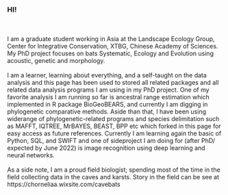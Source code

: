 ### HI!
<br />

<br />
I am a graduate student working in Asia at the Landscape Ecology Group, Center for Integrative Conservation, XTBG, Chinese Academy of Sciences. My PhD project focuses on bats Systematic, Ecology and Evolution using acoustic, genetic and morphology.
<br />

<br />
I am a learner, learning about everything, and a self-taught on the data analysis and this page has been used to stored all related packages and all related data analysis programs I am using in my PhD project. One of my favorite analysis I am running so far is ancestral range estimation which implemented in R package BioGeoBEARS, and currently I am digging in phylogenetic comparative methods. Aside than that, I have been using widerange of phylogenetic-related programs and species delimitation such as MAFFT, IQTREE, MrBAYES, BEAST, BPP etc which forked in this page for easy access as future references. Currently I am learning again the basic of Python, SQL, and SWIFT and one of sideproject I am doing for (after PhD/ expected by June 2022) is image recognition using deep learning and neural networks. 
<br/>


<br />
As a side note, I am a proud field biologist; spending most of the time in the field collecting data in the caves and karsts. Story in the field can be see at https://chorneliaa.wixsite.com/cavebats

